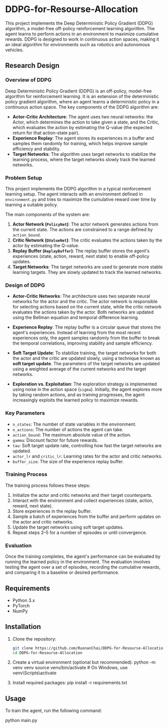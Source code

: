 # DDPG-for-Resourse-Allocation

This project implements the Deep Deterministic Policy Gradient (DDPG) algorithm, a model-free off-policy reinforcement learning algorithm. The agent learns to perform actions in an environment to maximize cumulative rewards. DDPG is designed to work in continuous action spaces, making it an ideal algorithm for environments such as robotics and autonomous vehicles.

## Research Design

### Overview of DDPG

Deep Deterministic Policy Gradient (DDPG) is an off-policy, model-free algorithm for reinforcement learning. It is an extension of the deterministic policy gradient algorithm, where an agent learns a deterministic policy in a continuous action space. The key components of the DDPG algorithm are:

- **Actor-Critic Architecture**: The agent uses two neural networks: the Actor, which determines the action to take given a state, and the Critic, which evaluates the action by estimating the Q-value (the expected return for that action-state pair).
- **Experience Replay**: The agent stores its experiences in a buffer and samples them randomly for training, which helps improve sample efficiency and stability.
- **Target Networks**: The algorithm uses target networks to stabilize the learning process, where the target networks slowly track the learned networks.

### Problem Setup

This project implements the DDPG algorithm in a typical reinforcement learning setup. The agent interacts with an environment defined in `environment.py` and tries to maximize the cumulative reward over time by learning a suitable policy.

The main components of the system are:
1. **Actor Network (`PolicyNet`)**: The actor network generates actions from the current state. The actions are constrained to a range defined by `action_bound`.
2. **Critic Network (`QValueNet`)**: The critic evaluates the actions taken by the actor by estimating the Q-value.
3. **Replay Buffer (`ReplayBuffer`)**: The replay buffer stores the agent's experiences (state, action, reward, next state) to enable off-policy updates.
4. **Target Networks**: The target networks are used to generate more stable learning targets. They are slowly updated to track the learned networks.

### Design of DDPG

- **Actor-Critic Networks**: The architecture uses two separate neural networks for the actor and the critic. The actor network is responsible for selecting actions based on the current state, while the critic network evaluates the actions taken by the actor. Both networks are updated using the Bellman equation and temporal difference learning.

- **Experience Replay**: The replay buffer is a circular queue that stores the agent's experiences. Instead of learning from the most recent experiences only, the agent samples randomly from the buffer to break the temporal correlations, improving stability and sample efficiency.

- **Soft Target Update**: To stabilize training, the target networks for both the actor and the critic are updated slowly, using a technique known as **soft target update**. The parameters of the target networks are updated using a weighted average of the current networks and the target networks.

- **Exploration vs. Exploitation**: The exploration strategy is implemented using noise in the action space (`sigma`). Initially, the agent explores more by taking random actions, and as training progresses, the agent increasingly exploits the learned policy to maximize rewards.

### Key Parameters

- `n_states`: The number of state variables in the environment.
- `n_actions`: The number of actions the agent can take.
- `action_bound`: The maximum absolute value of the action.
- `gamma`: Discount factor for future rewards.
- `tau`: Soft target update rate, controlling how fast the target networks are updated.
- `actor_lr` and `critic_lr`: Learning rates for the actor and critic networks.
- `buffer_size`: The size of the experience replay buffer.

### Training Process

The training process follows these steps:
1. Initialize the actor and critic networks and their target counterparts.
2. Interact with the environment and collect experiences (state, action, reward, next state).
3. Store experiences in the replay buffer.
4. Sample a batch of experiences from the buffer and perform updates on the actor and critic networks.
5. Update the target networks using soft target updates.
6. Repeat steps 2–5 for a number of episodes or until convergence.

### Evaluation

Once the training completes, the agent's performance can be evaluated by running the learned policy in the environment. The evaluation involves testing the agent over a set of episodes, recording the cumulative rewards, and comparing it to a baseline or desired performance.

## Requirements

- Python 3.x
- PyTorch
- NumPy

## Installation

1. Clone the repository:
   ```bash
   git clone https://github.com/RuonanChai/DDPG-for-Resourse-Allocation.git
   cd DDPG-for-Resourse-Allocation
   
2. Create a virtual environment (optional but recommended):
python -m venv venv
source venv/bin/activate  # On Windows, use venv\\Scripts\\activate

3. Install required packages:
pip install -r requirements.txt

## Usage
To train the agent, run the following command:

python main.py
